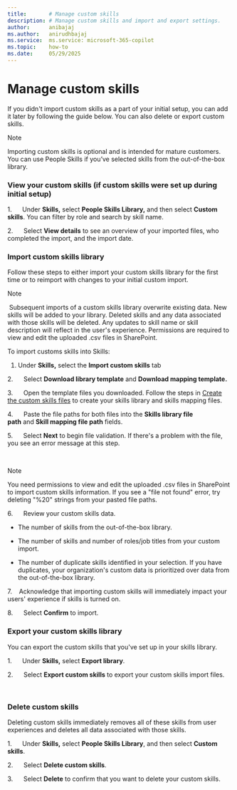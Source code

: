 ```yaml
---
title:       # Manage custom skills
description: # Manage custom skills and import and export settings. 
author:      anibajaj 
ms.author:   anirudhbajaj
ms.service:  ms.service: microsoft-365-copilot
ms.topic:    how-to
ms.date:     05/29/2025
---
```


# Manage custom skills

If you didn't import custom skills as a part of your initial setup, you can add it later by following the guide below. You can also delete or export custom skills.

> [!NOTE]
> Importing custom skills is optional and is intended for mature customers. You can use People Skills if you’ve selected skills from the out-of-the-box library.

### View your custom skills (if custom skills were set up during initial setup)

1.      Under __Skills,__ select __People Skills Library,__ and then select __Custom skills__. You can filter by role and search by skill name.

2.      Select __View details__ to see an overview of your imported files, who completed the import, and the import date.

### Import custom skills library

Follow these steps to either import your custom skills library for the first time or to reimport with changes to your initial custom import.

> [!NOTE]
>  Subsequent imports of a custom skills library overwrite existing data. New skills will be added to your library. Deleted skills and any data associated with those skills will be deleted. Any updates to skill name or skill description will reflect in the user's experience.
> Permissions are required to view and edit the uploaded .csv files in SharePoint.

To import customs skills into Skills:

1. Under __Skills,__ select the __Import custom skills__ tab

2.      Select __Download library template__ and __Download mapping template.__

3.      Open the template files you downloaded. Follow the steps in [Create the custom skills files](/viva/skills/skills-get-started) to create your skills library and skills mapping files.

4.      Paste the file paths for both files into the __Skills library file path__ and __Skill mapping file path__ fields.

5.      Select __Next__ to begin file validation. If there's a problem with the file, you see an error message at this step.

 

> [!NOTE]
> You need permissions to view and edit the uploaded .csv files in SharePoint to import custom skills information.
> If you see a "file not found" error, try deleting "%20" strings from your pasted file paths.

6.      Review your custom skills data.

- The number of skills from the out-of-the-box library.

- The number of skills and number of roles/job titles from your custom import.

- The number of duplicate skills identified in your selection. If you have duplicates, your organization's custom data is prioritized over data from the out-of-the-box library.

7.    Acknowledge that importing custom skills will immediately impact your users' experience if skills is turned on.

8.      Select __Confirm__ to import.



### Export your custom skills library

You can export the custom skills that you've set up in your skills library.

1.      Under __Skills,__ select __Export library__.

2.      Select __Export custom skills__ to export your custom skills import files.

 



### Delete custom skills

Deleting custom skills immediately removes all of these skills from user experiences and deletes all data associated with those skills.

1.      Under __Skills,__ select __People Skills Library__, and then select __Custom skills__.

2.      Select __Delete custom skills__.

3.      Select __Delete__ to confirm that you want to delete your custom skills.

 



